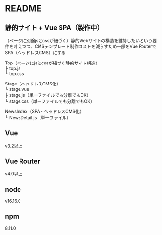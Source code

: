 # README

## 静的サイト + Vue SPA（製作中）
（ページに別途jsとcssが紐づく）静的Webサイトの構造を維持したいという要件を叶えつつ、CMSテンプレート制作コストを減らすため一部をVue RouterでSPA（ヘッドレスCMS）にする  
  
Top（ページにjsとcssが紐づく静的サイト構造）  
  ├ top.js  
  └ top.css  
  
Stage（ヘッドレスCMS化）  
  └ stage.vue  
    ├ stage.js（単一ファイルでも分離でもOK）  
    └ stage.css（単一ファイルでも分離でもOK）   
  
NewsIndex（SPA・ヘッドレスCMS化）  
  └ NewsDetail.js（単一ファイル）  

## Vue
v3.2以上

## Vue Router
v4.0以上

## node  
v16.16.0  

## npm  
8.11.0  